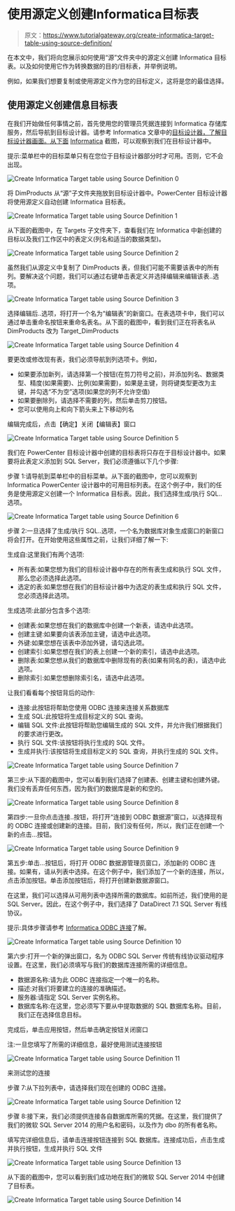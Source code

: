 # 使用源定义创建Informatica目标表

> 原文：<https://www.tutorialgateway.org/create-informatica-target-table-using-source-definition/>

在本文中，我们将向您展示如何使用“源”文件夹中的源定义创建 Informatica 目标表。以及如何使用它作为转换数据的目的/目标表，并举例说明。

例如，如果我们想要复制或使用源定义作为您的目标定义，这将是您的最佳选择。

## 使用源定义创建信息目标表

在我们开始做任何事情之前，首先使用您的管理员凭据连接到 Informatica 存储库服务，然后导航到目标设计器。请参考 Informatica 文章中的[目标设计器，了解目标设计器画面。从下面](https://www.tutorialgateway.org/target-designer-in-informatica/) [Informatica](https://www.tutorialgateway.org/informatica/) 截图，可以观察到我们在目标设计器中。

提示:菜单栏中的目标菜单只有在您位于目标设计器部分时才可用。否则，它不会出现。

![Create Informatica Target table using Source Definition 0](img/42a81e6952f0df7d47fd39c4af4d2621.png)

将 DimProducts 从“源”子文件夹拖放到目标设计器中。PowerCenter 目标设计器将使用源定义自动创建 Informatica 目标表。

![Create Informatica Target table using Source Definition 1](img/09a5fa4bbaf948bffbeba8411aee7d1d.png)

从下面的截图中，在 Targets 子文件夹下，查看我们在 Informatica 中新创建的目标以及我们工作区中的表定义(列名和适当的数据类型)。

![Create Informatica Target table using Source Definition 2](img/0a379e570cb3ddd0a07c991e6762675a.png)

虽然我们从源定义中复制了 DimProducts 表，但我们可能不需要该表中的所有列。要解决这个问题，我们可以通过右键单击表定义并选择编辑来编辑该表..选项。

![Create Informatica Target table using Source Definition 3](img/3e45d33ce7d32f9f15ecbc6fb865fca2.png)

选择编辑后..选项，将打开一个名为“编辑表”的新窗口。在表选项卡中，我们可以通过单击重命名按钮来重命名表名。从下面的截图中，看到我们正在将表名从 DimProducts 改为 Target_DimProducts

![Create Informatica Target table using Source Definition 4](img/c331fae7bb1107afc1f7f6b95cc81fd3.png)

要更改或修改现有表，我们必须导航到列选项卡。例如，

*   如果要添加新列，请选择第一个按钮(在剪刀符号之前)，并添加列名、数据类型、精度(如果需要)、比例(如果需要)，如果是主键，则将键类型更改为主键，并勾选“不为空”选项(如果您的列不允许空值)
*   如果要删除列，请选择不需要的列，然后单击剪刀按钮。
*   您可以使用向上和向下箭头来上下移动列名

编辑完成后，点击【确定】关闭【编辑表】窗口

![Create Informatica Target table using Source Definition 5](img/ab1521efe2b9d54292765608935f3bb9.png)

我们在 PowerCenter 目标设计器中创建的目标表将只存在于目标设计器中。如果要将此表定义添加到 SQL Server，我们必须遵循以下几个步骤:

步骤 1:请导航到菜单栏中的目标菜单。从下面的截图中，您可以观察到 Informatica PowerCenter 设计器中的可用目标列表。在这个例子中，我们的任务是使用源定义创建一个 Informatica 目标表。因此，我们选择生成/执行 SQL..选项。

![Create Informatica Target table using Source Definition 6](img/e585793628c1f1a74753faf6325787bc.png)

步骤 2:一旦选择了生成/执行 SQL..选项，一个名为数据库对象生成窗口的新窗口将会打开。在开始使用这些属性之前，让我们详细了解一下:

生成自:这里我们有两个选项:

*   所有表:如果您想为我们的目标设计器中存在的所有表生成和执行 SQL 文件，那么您必须选择此选项。
*   选定的表:如果您想在我们的目标设计器中为选定的表生成和执行 SQL 文件，您必须选择此选项。

生成选项:此部分包含多个选项:

*   创建表:如果您想在我们的数据库中创建一个新表，请选中此选项。
*   创建主键:如果要向该表添加主键，请选中此选项。
*   外键:如果您想在该表中添加外键，请勾选此项。
*   创建索引:如果您想在我们的表上创建一个新的索引，请选中此选项。
*   删除表:如果您想从我们的数据库中删除现有的表(如果有同名的表)，请选中此选项。
*   删除索引:如果您想删除索引名，请选中此选项。

让我们看看每个按钮背后的动作:

*   连接:此按钮将帮助您使用 ODBC 连接来连接关系数据库
*   生成 SQL:此按钮将生成目标定义的 SQL 查询。
*   编辑 SQL 文件:此按钮将帮助您编辑生成的 SQL 文件，并允许我们根据我们的要求进行更改。
*   执行 SQL 文件:该按钮将执行生成的 SQL 文件。
*   生成并执行:该按钮将生成目标定义的 SQL 查询，并执行生成的 SQL 文件。

![Create Informatica Target table using Source Definition 7](img/7f892898be90999588b845af73ddebd6.png)

第三步:从下面的截图中，您可以看到我们选择了创建表、创建主键和创建外键。我们没有丢弃任何东西，因为我们的数据库是新的和空的。

![Create Informatica Target table using Source Definition 8](img/50f8e3fa64c99ee7b1d465dd1987f448.png)

第四步:一旦你点击连接..按钮，将打开“连接到 ODBC 数据源”窗口，以选择现有的 ODBC 连接或创建新的连接。目前，我们没有任何，所以，我们正在创建一个新的点击…按钮。

![Create Informatica Target table using Source Definition 9](img/c2d48eff5cc063b8de12d0c71e2aa0e9.png)

第五步:单击…按钮后，将打开 ODBC 数据源管理员窗口，添加新的 ODBC 连接。如果有，请从列表中选择。在这个例子中，我们添加了一个新的连接，所以，点击添加按钮。单击添加按钮后，将打开创建新数据源窗口。

在这里，我们可以选择从可用列表中选择所需的数据库。如前所述，我们使用的是 SQL Server。因此，在这个例子中，我们选择了 DataDirect 7.1 SQL Server 有线协议。

提示:具体步骤请参考 [Informatica ODBC 连接](https://www.tutorialgateway.org/informatica-odbc-connection/)了解。

![Create Informatica Target table using Source Definition 10](img/72373c895c36dd4d3c40f9d8d7cf54e6.png)

第六步:打开一个新的弹出窗口，名为 ODBC SQL Server 传统有线协议驱动程序设置。在这里，我们必须填写与我们的数据库连接所需的详细信息。

*   数据源名称:请为此 ODBC 连接指定一个唯一的名称。
*   描述:对我们将要建立的连接的准确描述。
*   服务器:请指定 SQL Server 实例名称。
*   数据库名称:在这里，您必须写下要从中提取数据的 SQL 数据库名称。目前，我们正在选择信息目标。

完成后，单击应用按钮，然后单击确定按钮关闭窗口

注:一旦您填写了所需的详细信息，最好使用测试连接按钮

![Create Informatica Target table using Source Definition 11](img/b26fca658d8a5b1c93dcc477917d7935.png)

来测试您的连接

步骤 7:从下拉列表中，请选择我们现在创建的 ODBC 连接。

![Create Informatica Target table using Source Definition 12](img/3300f3ff82ac79081cfea4f0c22a03d4.png)

步骤 8:接下来，我们必须提供连接各自数据库所需的凭据。在这里，我们提供了我们的微软 SQL Server 2014 的用户名和密码，以及作为 dbo 的所有者名称。

填写完详细信息后，请单击连接按钮连接到 SQL 数据库。连接成功后，点击生成并执行按钮，生成并执行 SQL 文件

![Create Informatica Target table using Source Definition 13](img/dad0c3540179015f3c94b14efb5ea230.png)

从下面的截图中，您可以看到我们成功地在我们的微软 SQL Server 2014 中创建了目标表。

![Create Informatica Target table using Source Definition 14](img/a2d87911fea155539935dbc2fcd1e7b1.png)